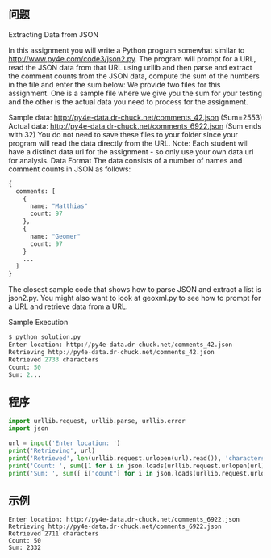 ## 问题
Extracting Data from JSON

In this assignment you will write a Python program somewhat similar to http://www.py4e.com/code3/json2.py. The program will prompt for a URL, read the JSON data from that URL using urllib and then parse and extract the comment counts from the JSON data, compute the sum of the numbers in the file and enter the sum below:
We provide two files for this assignment. One is a sample file where we give you the sum for your testing and the other is the actual data you need to process for the assignment.

Sample data: http://py4e-data.dr-chuck.net/comments_42.json (Sum=2553)
Actual data: http://py4e-data.dr-chuck.net/comments_6922.json (Sum ends with 32)
You do not need to save these files to your folder since your program will read the data directly from the URL. Note: Each student will have a distinct data url for the assignment - so only use your own data url for analysis.
Data Format
The data consists of a number of names and comment counts in JSON as follows:
```python
{
  comments: [
    {
      name: "Matthias"
      count: 97
    },
    {
      name: "Geomer"
      count: 97
    }
    ...
  ]
}
```
The closest sample code that shows how to parse JSON and extract a list is json2.py. You might also want to look at geoxml.py to see how to prompt for a URL and retrieve data from a URL.

Sample Execution
```python
$ python solution.py
Enter location: http://py4e-data.dr-chuck.net/comments_42.json
Retrieving http://py4e-data.dr-chuck.net/comments_42.json
Retrieved 2733 characters
Count: 50
Sum: 2...
```
## 程序
```python
import urllib.request, urllib.parse, urllib.error
import json

url = input('Enter location: ')
print('Retrieving', url)
print('Retrieved', len(urllib.request.urlopen(url).read()), 'characters')
print('Count: ', sum([1 for i in json.loads(urllib.request.urlopen(url).read().decode())["comments"]]))
print('Sum: ', sum([ i["count"] for i in json.loads(urllib.request.urlopen(url).read().decode())["comments"] ]))
```

## 示例
```
Enter location: http://py4e-data.dr-chuck.net/comments_6922.json
Retrieving http://py4e-data.dr-chuck.net/comments_6922.json
Retrieved 2711 characters
Count: 50
Sum: 2332
```
